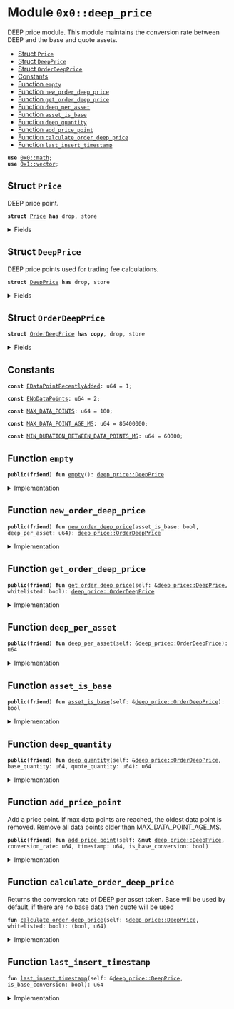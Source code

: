 
<a name="0x0_deep_price"></a>

# Module `0x0::deep_price`

DEEP price module. This module maintains the conversion rate
between DEEP and the base and quote assets.


-  [Struct `Price`](#0x0_deep_price_Price)
-  [Struct `DeepPrice`](#0x0_deep_price_DeepPrice)
-  [Struct `OrderDeepPrice`](#0x0_deep_price_OrderDeepPrice)
-  [Constants](#@Constants_0)
-  [Function `empty`](#0x0_deep_price_empty)
-  [Function `new_order_deep_price`](#0x0_deep_price_new_order_deep_price)
-  [Function `get_order_deep_price`](#0x0_deep_price_get_order_deep_price)
-  [Function `deep_per_asset`](#0x0_deep_price_deep_per_asset)
-  [Function `asset_is_base`](#0x0_deep_price_asset_is_base)
-  [Function `deep_quantity`](#0x0_deep_price_deep_quantity)
-  [Function `add_price_point`](#0x0_deep_price_add_price_point)
-  [Function `calculate_order_deep_price`](#0x0_deep_price_calculate_order_deep_price)
-  [Function `last_insert_timestamp`](#0x0_deep_price_last_insert_timestamp)


<pre><code><b>use</b> <a href="math.md#0x0_math">0x0::math</a>;
<b>use</b> <a href="dependencies/move-stdlib/vector.md#0x1_vector">0x1::vector</a>;
</code></pre>



<a name="0x0_deep_price_Price"></a>

## Struct `Price`

DEEP price point.


<pre><code><b>struct</b> <a href="deep_price.md#0x0_deep_price_Price">Price</a> <b>has</b> drop, store
</code></pre>



<details>
<summary>Fields</summary>


<dl>
<dt>
<code>conversion_rate: u64</code>
</dt>
<dd>

</dd>
<dt>
<code>timestamp: u64</code>
</dt>
<dd>

</dd>
</dl>


</details>

<a name="0x0_deep_price_DeepPrice"></a>

## Struct `DeepPrice`

DEEP price points used for trading fee calculations.


<pre><code><b>struct</b> <a href="deep_price.md#0x0_deep_price_DeepPrice">DeepPrice</a> <b>has</b> drop, store
</code></pre>



<details>
<summary>Fields</summary>


<dl>
<dt>
<code>base_prices: <a href="dependencies/move-stdlib/vector.md#0x1_vector">vector</a>&lt;<a href="deep_price.md#0x0_deep_price_Price">deep_price::Price</a>&gt;</code>
</dt>
<dd>

</dd>
<dt>
<code>cumulative_base: u64</code>
</dt>
<dd>

</dd>
<dt>
<code>quote_prices: <a href="dependencies/move-stdlib/vector.md#0x1_vector">vector</a>&lt;<a href="deep_price.md#0x0_deep_price_Price">deep_price::Price</a>&gt;</code>
</dt>
<dd>

</dd>
<dt>
<code>cumulative_quote: u64</code>
</dt>
<dd>

</dd>
</dl>


</details>

<a name="0x0_deep_price_OrderDeepPrice"></a>

## Struct `OrderDeepPrice`



<pre><code><b>struct</b> <a href="deep_price.md#0x0_deep_price_OrderDeepPrice">OrderDeepPrice</a> <b>has</b> <b>copy</b>, drop, store
</code></pre>



<details>
<summary>Fields</summary>


<dl>
<dt>
<code>asset_is_base: bool</code>
</dt>
<dd>

</dd>
<dt>
<code>deep_per_asset: u64</code>
</dt>
<dd>

</dd>
</dl>


</details>

<a name="@Constants_0"></a>

## Constants


<a name="0x0_deep_price_EDataPointRecentlyAdded"></a>



<pre><code><b>const</b> <a href="deep_price.md#0x0_deep_price_EDataPointRecentlyAdded">EDataPointRecentlyAdded</a>: u64 = 1;
</code></pre>



<a name="0x0_deep_price_ENoDataPoints"></a>



<pre><code><b>const</b> <a href="deep_price.md#0x0_deep_price_ENoDataPoints">ENoDataPoints</a>: u64 = 2;
</code></pre>



<a name="0x0_deep_price_MAX_DATA_POINTS"></a>



<pre><code><b>const</b> <a href="deep_price.md#0x0_deep_price_MAX_DATA_POINTS">MAX_DATA_POINTS</a>: u64 = 100;
</code></pre>



<a name="0x0_deep_price_MAX_DATA_POINT_AGE_MS"></a>



<pre><code><b>const</b> <a href="deep_price.md#0x0_deep_price_MAX_DATA_POINT_AGE_MS">MAX_DATA_POINT_AGE_MS</a>: u64 = 86400000;
</code></pre>



<a name="0x0_deep_price_MIN_DURATION_BETWEEN_DATA_POINTS_MS"></a>



<pre><code><b>const</b> <a href="deep_price.md#0x0_deep_price_MIN_DURATION_BETWEEN_DATA_POINTS_MS">MIN_DURATION_BETWEEN_DATA_POINTS_MS</a>: u64 = 60000;
</code></pre>



<a name="0x0_deep_price_empty"></a>

## Function `empty`



<pre><code><b>public</b>(<b>friend</b>) <b>fun</b> <a href="deep_price.md#0x0_deep_price_empty">empty</a>(): <a href="deep_price.md#0x0_deep_price_DeepPrice">deep_price::DeepPrice</a>
</code></pre>



<details>
<summary>Implementation</summary>


<pre><code><b>public</b>(package) <b>fun</b> <a href="deep_price.md#0x0_deep_price_empty">empty</a>(): <a href="deep_price.md#0x0_deep_price_DeepPrice">DeepPrice</a> {
    <a href="deep_price.md#0x0_deep_price_DeepPrice">DeepPrice</a> {
        base_prices: <a href="dependencies/move-stdlib/vector.md#0x1_vector">vector</a>[],
        cumulative_base: 0,
        quote_prices: <a href="dependencies/move-stdlib/vector.md#0x1_vector">vector</a>[],
        cumulative_quote: 0,
    }
}
</code></pre>



</details>

<a name="0x0_deep_price_new_order_deep_price"></a>

## Function `new_order_deep_price`



<pre><code><b>public</b>(<b>friend</b>) <b>fun</b> <a href="deep_price.md#0x0_deep_price_new_order_deep_price">new_order_deep_price</a>(asset_is_base: bool, deep_per_asset: u64): <a href="deep_price.md#0x0_deep_price_OrderDeepPrice">deep_price::OrderDeepPrice</a>
</code></pre>



<details>
<summary>Implementation</summary>


<pre><code><b>public</b>(package) <b>fun</b> <a href="deep_price.md#0x0_deep_price_new_order_deep_price">new_order_deep_price</a>(
    asset_is_base: bool,
    deep_per_asset: u64,
): <a href="deep_price.md#0x0_deep_price_OrderDeepPrice">OrderDeepPrice</a> {
    <a href="deep_price.md#0x0_deep_price_OrderDeepPrice">OrderDeepPrice</a> {
        asset_is_base: asset_is_base,
        deep_per_asset: deep_per_asset,
    }
}
</code></pre>



</details>

<a name="0x0_deep_price_get_order_deep_price"></a>

## Function `get_order_deep_price`



<pre><code><b>public</b>(<b>friend</b>) <b>fun</b> <a href="deep_price.md#0x0_deep_price_get_order_deep_price">get_order_deep_price</a>(self: &<a href="deep_price.md#0x0_deep_price_DeepPrice">deep_price::DeepPrice</a>, whitelisted: bool): <a href="deep_price.md#0x0_deep_price_OrderDeepPrice">deep_price::OrderDeepPrice</a>
</code></pre>



<details>
<summary>Implementation</summary>


<pre><code><b>public</b>(package) <b>fun</b> <a href="deep_price.md#0x0_deep_price_get_order_deep_price">get_order_deep_price</a>(
    self: &<a href="deep_price.md#0x0_deep_price_DeepPrice">DeepPrice</a>,
    whitelisted: bool,
): <a href="deep_price.md#0x0_deep_price_OrderDeepPrice">OrderDeepPrice</a> {
    <b>let</b> (asset_is_base, deep_per_asset) = self.<a href="deep_price.md#0x0_deep_price_calculate_order_deep_price">calculate_order_deep_price</a>(whitelisted);

    <a href="deep_price.md#0x0_deep_price_new_order_deep_price">new_order_deep_price</a>(asset_is_base, deep_per_asset)
}
</code></pre>



</details>

<a name="0x0_deep_price_deep_per_asset"></a>

## Function `deep_per_asset`



<pre><code><b>public</b>(<b>friend</b>) <b>fun</b> <a href="deep_price.md#0x0_deep_price_deep_per_asset">deep_per_asset</a>(self: &<a href="deep_price.md#0x0_deep_price_OrderDeepPrice">deep_price::OrderDeepPrice</a>): u64
</code></pre>



<details>
<summary>Implementation</summary>


<pre><code><b>public</b>(package) <b>fun</b> <a href="deep_price.md#0x0_deep_price_deep_per_asset">deep_per_asset</a>(
    self: &<a href="deep_price.md#0x0_deep_price_OrderDeepPrice">OrderDeepPrice</a>,
): u64 {
    self.deep_per_asset
}
</code></pre>



</details>

<a name="0x0_deep_price_asset_is_base"></a>

## Function `asset_is_base`



<pre><code><b>public</b>(<b>friend</b>) <b>fun</b> <a href="deep_price.md#0x0_deep_price_asset_is_base">asset_is_base</a>(self: &<a href="deep_price.md#0x0_deep_price_OrderDeepPrice">deep_price::OrderDeepPrice</a>): bool
</code></pre>



<details>
<summary>Implementation</summary>


<pre><code><b>public</b>(package) <b>fun</b> <a href="deep_price.md#0x0_deep_price_asset_is_base">asset_is_base</a>(
    self: &<a href="deep_price.md#0x0_deep_price_OrderDeepPrice">OrderDeepPrice</a>,
): bool {
    self.asset_is_base
}
</code></pre>



</details>

<a name="0x0_deep_price_deep_quantity"></a>

## Function `deep_quantity`



<pre><code><b>public</b>(<b>friend</b>) <b>fun</b> <a href="deep_price.md#0x0_deep_price_deep_quantity">deep_quantity</a>(self: &<a href="deep_price.md#0x0_deep_price_OrderDeepPrice">deep_price::OrderDeepPrice</a>, base_quantity: u64, quote_quantity: u64): u64
</code></pre>



<details>
<summary>Implementation</summary>


<pre><code><b>public</b>(package) <b>fun</b> <a href="deep_price.md#0x0_deep_price_deep_quantity">deep_quantity</a>(
    self: &<a href="deep_price.md#0x0_deep_price_OrderDeepPrice">OrderDeepPrice</a>,
    base_quantity: u64,
    quote_quantity: u64,
): u64 {
    <b>if</b> (self.asset_is_base) {
        math::mul(base_quantity, self.deep_per_asset)
    } <b>else</b> {
        math::mul(quote_quantity, self.deep_per_asset)
    }
}
</code></pre>



</details>

<a name="0x0_deep_price_add_price_point"></a>

## Function `add_price_point`

Add a price point. If max data points are reached, the oldest data point is removed.
Remove all data points older than MAX_DATA_POINT_AGE_MS.


<pre><code><b>public</b>(<b>friend</b>) <b>fun</b> <a href="deep_price.md#0x0_deep_price_add_price_point">add_price_point</a>(self: &<b>mut</b> <a href="deep_price.md#0x0_deep_price_DeepPrice">deep_price::DeepPrice</a>, conversion_rate: u64, timestamp: u64, is_base_conversion: bool)
</code></pre>



<details>
<summary>Implementation</summary>


<pre><code><b>public</b>(package) <b>fun</b> <a href="deep_price.md#0x0_deep_price_add_price_point">add_price_point</a>(
    self: &<b>mut</b> <a href="deep_price.md#0x0_deep_price_DeepPrice">DeepPrice</a>,
    conversion_rate: u64,
    timestamp: u64,
    is_base_conversion: bool,
) {
    <b>assert</b>!(self.<a href="deep_price.md#0x0_deep_price_last_insert_timestamp">last_insert_timestamp</a>(is_base_conversion) + <a href="deep_price.md#0x0_deep_price_MIN_DURATION_BETWEEN_DATA_POINTS_MS">MIN_DURATION_BETWEEN_DATA_POINTS_MS</a> &lt; timestamp, <a href="deep_price.md#0x0_deep_price_EDataPointRecentlyAdded">EDataPointRecentlyAdded</a>);
    <b>let</b> asset_prices = <b>if</b> (is_base_conversion) {
        &<b>mut</b> self.base_prices
    } <b>else</b> {
        &<b>mut</b> self.quote_prices
    };

    asset_prices.push_back(<a href="deep_price.md#0x0_deep_price_Price">Price</a> {
        timestamp: timestamp,
        conversion_rate: conversion_rate,
    });
    <b>if</b> (is_base_conversion) {
        self.cumulative_base = self.cumulative_base + conversion_rate;
        <b>while</b> (
            asset_prices.length() == <a href="deep_price.md#0x0_deep_price_MAX_DATA_POINTS">MAX_DATA_POINTS</a> + 1 ||
            asset_prices[0].timestamp + <a href="deep_price.md#0x0_deep_price_MAX_DATA_POINT_AGE_MS">MAX_DATA_POINT_AGE_MS</a> &lt; timestamp
        ) {
            self.cumulative_base = self.cumulative_base - asset_prices[0].conversion_rate;
            asset_prices.remove(0);
        }
    } <b>else</b> {
        self.cumulative_quote = self.cumulative_quote + conversion_rate;
        <b>while</b> (
            asset_prices.length() == <a href="deep_price.md#0x0_deep_price_MAX_DATA_POINTS">MAX_DATA_POINTS</a> + 1 ||
            asset_prices[0].timestamp + <a href="deep_price.md#0x0_deep_price_MAX_DATA_POINT_AGE_MS">MAX_DATA_POINT_AGE_MS</a> &lt; timestamp
        ) {
            self.cumulative_quote = self.cumulative_quote - asset_prices[0].conversion_rate;
            asset_prices.remove(0);
        }
    };
}
</code></pre>



</details>

<a name="0x0_deep_price_calculate_order_deep_price"></a>

## Function `calculate_order_deep_price`

Returns the conversion rate of DEEP per asset token.
Base will be used by default, if there are no base data then quote will be used


<pre><code><b>fun</b> <a href="deep_price.md#0x0_deep_price_calculate_order_deep_price">calculate_order_deep_price</a>(self: &<a href="deep_price.md#0x0_deep_price_DeepPrice">deep_price::DeepPrice</a>, whitelisted: bool): (bool, u64)
</code></pre>



<details>
<summary>Implementation</summary>


<pre><code><b>fun</b> <a href="deep_price.md#0x0_deep_price_calculate_order_deep_price">calculate_order_deep_price</a>(
    self: &<a href="deep_price.md#0x0_deep_price_DeepPrice">DeepPrice</a>,
    whitelisted: bool,
): (bool, u64) {
    <b>if</b> (whitelisted) {
        <b>return</b> (<b>false</b>, 0) // no fees for whitelist
    };
    <b>assert</b>!(self.<a href="deep_price.md#0x0_deep_price_last_insert_timestamp">last_insert_timestamp</a>(<b>true</b>) &gt; 0 || self.<a href="deep_price.md#0x0_deep_price_last_insert_timestamp">last_insert_timestamp</a>(<b>false</b>) &gt; 0, <a href="deep_price.md#0x0_deep_price_ENoDataPoints">ENoDataPoints</a>);

    <b>let</b> is_base_conversion = self.<a href="deep_price.md#0x0_deep_price_last_insert_timestamp">last_insert_timestamp</a>(<b>false</b>) == 0;

    <b>let</b> cumulative_asset = <b>if</b> (is_base_conversion) {
        self.cumulative_base
    } <b>else</b> {
        self.cumulative_quote
    };
    <b>let</b> asset_length = <b>if</b> (is_base_conversion) {
        self.base_prices.length()
    } <b>else</b> {
        self.quote_prices.length()
    };
    <b>let</b> deep_per_asset = cumulative_asset / asset_length;

    (is_base_conversion, deep_per_asset)
}
</code></pre>



</details>

<a name="0x0_deep_price_last_insert_timestamp"></a>

## Function `last_insert_timestamp`



<pre><code><b>fun</b> <a href="deep_price.md#0x0_deep_price_last_insert_timestamp">last_insert_timestamp</a>(self: &<a href="deep_price.md#0x0_deep_price_DeepPrice">deep_price::DeepPrice</a>, is_base_conversion: bool): u64
</code></pre>



<details>
<summary>Implementation</summary>


<pre><code><b>fun</b> <a href="deep_price.md#0x0_deep_price_last_insert_timestamp">last_insert_timestamp</a>(
    self: &<a href="deep_price.md#0x0_deep_price_DeepPrice">DeepPrice</a>,
    is_base_conversion: bool,
): u64 {
    <b>let</b> prices = <b>if</b> (is_base_conversion) {
        &self.base_prices
    } <b>else</b> {
        &self.quote_prices
    };
    <b>if</b> (prices.length() &gt; 0) {
        prices[prices.length() - 1].timestamp
    } <b>else</b> {
        0
    }
}
</code></pre>



</details>
